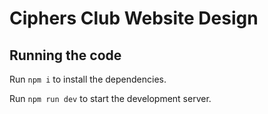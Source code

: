 
 # Ciphers Club Website Design
 ## Running the code

  Run `npm i` to install the dependencies.

  Run `npm run dev` to start the development server.

